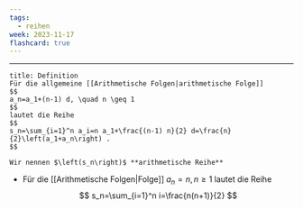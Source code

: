 ```yaml
---
tags:
  - reihen
week: 2023-11-17
flashcard: true
---
```

***

```ad-important
title: Definition
Für die allgemeine [[Arithmetische Folgen|arithmetische Folge]]
$$
a_n=a_1+(n-1) d, \quad n \geq 1
$$
lautet die Reihe
$$
s_n=\sum_{i=1}^n a_i=n a_1+\frac{(n-1) n}{2} d=\frac{n}{2}\left(a_1+a_n\right) .
$$

Wir nennen $\left(s_n\right)$ **arithmetische Reihe**
```

- Für die [[Arithmetische Folgen|Folge]] $a_n=n, n \geq 1$ lautet die Reihe
$$
s_n=\sum_{i=1}^n i=\frac{n(n+1)}{2}
$$
